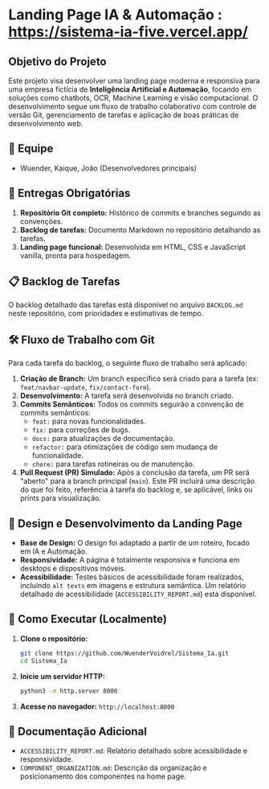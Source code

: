 # Landing Page IA & Automação : https://sistema-ia-five.vercel.app/

## Objetivo do Projeto

Este projeto visa desenvolver uma landing page moderna e responsiva para uma empresa fictícia de **Inteligência Artificial e Automação**, focando em soluções como chatbots, OCR, Machine Learning e visão computacional. O desenvolvimento segue um fluxo de trabalho colaborativo com controle de versão Git, gerenciamento de tarefas e aplicação de boas práticas de desenvolvimento web.

## 👥 Equipe

*   Wuender, Kaique, João (Desenvolvedores principais)

## 🚀 Entregas Obrigatórias

1.  **Repositório Git completo:** Histórico de commits e branches seguindo as convenções.
2.  **Backlog de tarefas:** Documento Markdown no repositório detalhando as tarefas.
3.  **Landing page funcional:** Desenvolvida em HTML, CSS e JavaScript vanilla, pronta para hospedagem.

## 📋 Backlog de Tarefas

O backlog detalhado das tarefas está disponível no arquivo `BACKLOG.md` neste repositório, com prioridades e estimativas de tempo.

## 🛠️ Fluxo de Trabalho com Git

Para cada tarefa do backlog, o seguinte fluxo de trabalho será aplicado:

1.  **Criação de Branch:** Um branch específico será criado para a tarefa (ex: `feat/navbar-update`, `fix/contact-form`).
2.  **Desenvolvimento:** A tarefa será desenvolvida no branch criado.
3.  **Commits Semânticos:** Todos os commits seguirão a convenção de commits semânticos:
    *   `feat:` para novas funcionalidades.
    *   `fix:` para correções de bugs.
    *   `docs:` para atualizações de documentação.
    *   `refactor:` para otimizações de código sem mudança de funcionalidade.
    *   `chore:` para tarefas rotineiras ou de manutenção.
4.  **Pull Request (PR) Simulado:** Após a conclusão da tarefa, um PR será "aberto" para a branch principal (`main`). Este PR incluirá uma descrição do que foi feito, referência à tarefa do backlog e, se aplicável, links ou prints para visualização.

## 🎨 Design e Desenvolvimento da Landing Page

*   **Base de Design:** O design foi adaptado a partir de um roteiro, focado em IA e Automação.
*   **Responsividade:** A página é totalmente responsiva e funciona em desktops e dispositivos móveis.
*   **Acessibilidade:** Testes básicos de acessibilidade foram realizados, incluindo `alt texts` em imagens e estrutura semântica. Um relatório detalhado de acessibilidade (`ACCESSIBILITY_REPORT.md`) está disponível.

## 🚀 Como Executar (Localmente)

1.  **Clone o repositório:**
    ```bash
    git clone https://github.com/WuenderVoidrel/Sistema_Ia.git
    cd Sistema_Ia
    ```
2.  **Inicie um servidor HTTP:**
    ```bash
    python3 -m http.server 8000
    ```
3.  **Acesse no navegador:** `http://localhost:8000`

## 📄 Documentação Adicional

*   `ACCESSIBILITY_REPORT.md`: Relatório detalhado sobre acessibilidade e responsividade.
*   `COMPONENT_ORGANIZATION.md`: Descrição da organização e posicionamento dos componentes na home page.

